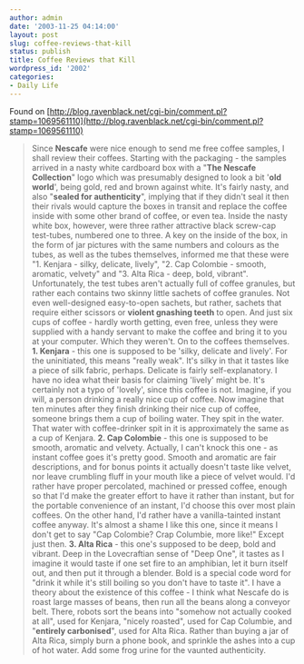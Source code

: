 ```yaml
---
author: admin
date: '2003-11-25 04:14:00'
layout: post
slug: coffee-reviews-that-kill
status: publish
title: Coffee Reviews that Kill
wordpress_id: '2002'
categories:
- Daily Life
---
```


Found on
[http://blog.ravenblack.net/cgi-bin/comment.pl?stamp=1069561110](http://blog.ravenblack.net/cgi-bin/comment.pl?stamp=1069561110)

> Since **Nescafe** were nice enough to send me free coffee samples, I
> shall review their coffees. Starting with the packaging - the samples
> arrived in a nasty white cardboard box with a "**The Nescafe
> Collection**" logo which was presumably designed to look a bit '**old
> world**', being gold, red and brown against white. It's fairly nasty,
> and also "**sealed for authenticity**", implying that if they didn't
> seal it then their rivals would capture the boxes in transit and
> replace the coffee inside with some other brand of coffee, or even
> tea. Inside the nasty white box, however, were three rather attractive
> black screw-cap test-tubes, numbered one to three. A key on the inside
> of the box, in the form of jar pictures with the same numbers and
> colours as the tubes, as well as the tubes themselves, informed me
> that these were "1. Kenjara - silky, delicate, lively", "2. Cap
> Colombie - smooth, aromatic, velvety" and "3. Alta Rica - deep, bold,
> vibrant". Unfortunately, the test tubes aren't actually full of coffee
> granules, but rather each contains two skinny little sachets of coffee
> granules. Not even well-designed easy-to-open sachets, but rather,
> sachets that require either scissors or **violent gnashing teeth** to
> open. And just six cups of coffee - hardly worth getting, even free,
> unless they were supplied with a handy servant to make the coffee and
> bring it to you at your computer. Which they weren't. On to the
> coffees themselves. **1. Kenjara** - this one is supposed to be
> 'silky, delicate and lively'. For the uninitiated, this means "really
> weak". It's silky in that it tastes like a piece of silk fabric,
> perhaps. Delicate is fairly self-explanatory. I have no idea what
> their basis for claiming 'lively' might be. It's certainly not a typo
> of 'lovely', since this coffee is not. Imagine, if you will, a person
> drinking a really nice cup of coffee. Now imagine that ten minutes
> after they finish drinking their nice cup of coffee, someone brings
> them a cup of boiling water. They spit in the water. That water with
> coffee-drinker spit in it is approximately the same as a cup of
> Kenjara. **2. Cap Colombie** - this one is supposed to be smooth,
> aromatic and velvety. Actually, I can't knock this one - as instant
> coffee goes it's pretty good. Smooth and aromatic are fair
> descriptions, and for bonus points it actually doesn't taste like
> velvet, nor leave crumbling fluff in your mouth like a piece of velvet
> would. I'd rather have proper percolated, machined or pressed coffee,
> enough so that I'd make the greater effort to have it rather than
> instant, but for the portable convenience of an instant, I'd choose
> this over most plain coffees. On the other hand, I'd rather have a
> vanilla-tainted instant coffee anyway. It's almost a shame I like this
> one, since it means I don't get to say "Cap Colombie? Crap Columbie,
> more like!" Except just then. **3. Alta Rica** - this one's supposed
> to be deep, bold and vibrant. Deep in the Lovecraftian sense of "Deep
> One", it tastes as I imagine it would taste if one set fire to an
> amphibian, let it burn itself out, and then put it through a blender.
> Bold is a special code word for "drink it while it's still boiling so
> you don't have to taste it". I have a theory about the existence of
> this coffee - I think what Nescafe do is roast large masses of beans,
> then run all the beans along a conveyor belt. There, robots sort the
> beans into "somehow not actually cooked at all", used for Kenjara,
> "nicely roasted", used for Cap Columbie, and "**entirely
> carbonised**", used for Alta Rica. Rather than buying a jar of Alta
> Rica, simply burn a phone book, and sprinkle the ashes into a cup of
> hot water. Add some frog urine for the vaunted authenticity.
